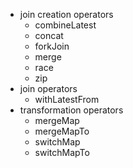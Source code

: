 - join creation operators
    - combineLatest
    - concat
    - forkJoin
    - merge
    - race
    - zip
- join operators
    - withLatestFrom
- transformation operators
    - mergeMap
    - mergeMapTo
    - switchMap
    - switchMapTo